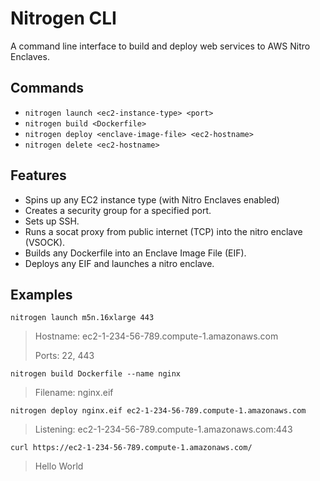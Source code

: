 # Nitrogen CLI

A command line interface to build and deploy web services to AWS Nitro Enclaves.

## Commands

- `nitrogen launch <ec2-instance-type> <port>`
- `nitrogen build <Dockerfile>`
- `nitrogen deploy <enclave-image-file> <ec2-hostname>`
- `nitrogen delete <ec2-hostname>`

## Features

- Spins up any EC2 instance type (with Nitro Enclaves enabled)
- Creates a security group for a specified port.
- Sets up SSH.
- Runs a socat proxy from public internet (TCP) into the nitro enclave (VSOCK).
- Builds any Dockerfile into an Enclave Image File (EIF).
- Deploys any EIF and launches a nitro enclave.

## Examples

`nitrogen launch m5n.16xlarge 443`
> Hostname: ec2-1-234-56-789.compute-1.amazonaws.com
> 
> Ports: 22, 443

`nitrogen build Dockerfile --name nginx`
> Filename: nginx.eif

`nitrogen deploy nginx.eif ec2-1-234-56-789.compute-1.amazonaws.com`
> Listening: ec2-1-234-56-789.compute-1.amazonaws.com:443

`curl https://ec2-1-234-56-789.compute-1.amazonaws.com/`
> Hello World
